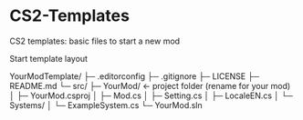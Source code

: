 # CS2-Templates
CS2 templates: basic files to start a new mod

Start template layout

YourModTemplate/
├─ .editorconfig
├─ .gitignore
├─ LICENSE
├─ README.md
└─ src/
   ├─ YourMod/                ← project folder (rename for your mod)
   │  ├─ YourMod.csproj
   │  ├─ Mod.cs
   │  ├─ Setting.cs
   │  ├─ LocaleEN.cs
   │  └─ Systems/
   │     └─ ExampleSystem.cs
   └─ YourMod.sln
